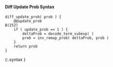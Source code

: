 #### Diff Update Prob Syntax

~~~~~
diff_update_prob( prob ) {
    @@update_prob                                                            B(252)
    if ( update_prob == 1 ) {
        deltaProb = decode_term_subexp( )
        prob = inv_remap_prob( deltaProb, prob )
    }
    return prob
}
~~~~~
{:.syntax }
